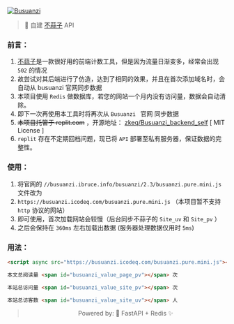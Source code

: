 [![Busuanzi](https://socialify.git.ci/zkeq/Busuanzi/image?description=1&font=Bitter&logo=https%3A%2F%2Favatars.githubusercontent.com%2Fu%2F14985020&owner=1&pattern=Circuit%20Board&stargazers=1&theme=Light)](https://busuanzi.icodeq.com)

> 🚀 自建 [不蒜子](https://busuanzi.ibruce.info/) API

### 前言：

1. [不蒜子](https://busuanzi.ibruce.info/)是一款很好用的前端计数工具，但是因为流量日渐变多，经常会出现 `502` 的情况
2. 故尝试对其后端进行了仿造，达到了相同的效果，并且在首次添加域名时，会自动从 busuanzi 官网同步数据
3. 本项目使用 `Redis` 做数据库，若您的网站一个月内没有访问量，数据会自动清除。
4. 即下一次再使用本工具时将再次从 `Busuanzi ` 官网 同步数据
5. ~~本项目托管于 replit.com~~ ，开源地址： [zkeq/Busuanzi_backend_self](https://github.com/zkeq/Busuanzi_backend_self) [ MIT License ]
6. `replit` 存在不定期回档问题，现已将 `API` 部署至私有服务器，保证数据的完整性。

### 使用：

1. 将官网的 `//busuanzi.ibruce.info/busuanzi/2.3/busuanzi.pure.mini.js` 文件改为
2. `https://busuanzi.icodeq.com/busuanzi.pure.mini.js` （本项目暂不支持 `http` 协议的网站）
3. 即可使用，首次加载网站会较慢（后台同步不蒜子的 `Site_uv` 和 `Site_pv` ）
4. 之后会保持在 `360ms` 左右加载出数据 (服务器处理数据仅用时 `5ms`)

### 用法：

```html
<script async src="https://busuanzi.icodeq.com/busuanzi.pure.mini.js"></script>

本文总阅读量 <span id="busuanzi_value_page_pv"></span> 次

本站总访问量 <span id="busuanzi_value_site_pv"></span> 次

本站总访客数 <span id="busuanzi_value_site_uv"></span> 人
```

 > <center>Powered by: 🚀 FastAPI + Redis ✨</center>

